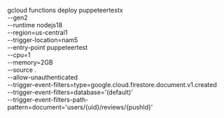 gcloud functions deploy puppeteertestx \
    --gen2 \
    --runtime nodejs18 \
    --region=us-central1 \
    --trigger-location=nam5 \
    --entry-point puppeteertest \
    --cpu=1 \
    --memory=2GB \
    --source . \
    --allow-unauthenticated \
    --trigger-event-filters=type=google.cloud.firestore.document.v1.created \
    --trigger-event-filters=database='(default)' \
    --trigger-event-filters-path-pattern=document='users/{uid}/reviews/{pushId}'